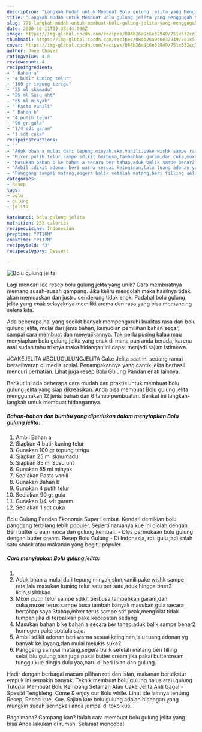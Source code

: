 ```yaml
---
description: "Langkah Mudah untuk Membuat Bolu gulung jelita yang Menggugah Selera"
title: "Langkah Mudah untuk Membuat Bolu gulung jelita yang Menggugah Selera"
slug: 775-langkah-mudah-untuk-membuat-bolu-gulung-jelita-yang-menggugah-selera
date: 2020-10-11T02:38:44.096Z
image: https://img-global.cpcdn.com/recipes/084b26a9c6e32949/751x532cq70/bolu-gulung-jelita-foto-resep-utama.jpg
thumbnail: https://img-global.cpcdn.com/recipes/084b26a9c6e32949/751x532cq70/bolu-gulung-jelita-foto-resep-utama.jpg
cover: https://img-global.cpcdn.com/recipes/084b26a9c6e32949/751x532cq70/bolu-gulung-jelita-foto-resep-utama.jpg
author: Jane Chavez
ratingvalue: 4.8
reviewcount: 4
recipeingredient:
- " Bahan a"
- "4 butir kuning telur"
- "100 gr tepung terigu"
- "25 ml skmmadu"
- "85 ml Susu uht"
- "65 ml minyak"
- " Pasta vanili"
- " Bahan b"
- "4 putih telur"
- "90 gr gula"
- "1/4 sdt garam"
- "1 sdt cuka"
recipeinstructions:
- ""
- "Aduk bhan a mulai dari tepung,minyak,skm,vanili,pake wishk sampe rata,lalu masukan kuning telur satu per satu,aduk hingga bner2 licin,sisihhkan"
- "Mixer putih telur sampe sdikit berbusa,tambahkan garam,dan cuka,muxer terus sampe busa tambah banyak masukan gula secara bertahap saya 3tahap,mixer terus sampe stif peak,mengkilat tidak tumpah jika di terbalikan.pake kecepatan sedang"
- "Masukan bahan b ke bahan a secara ber tahap,aduk balik sampe benar2 homogen pake spatula saja."
- "Ambil sdikit adonan beri warna sesuai keinginan,lalu tuang adonan yg banyak ke loyang,dan mulai melukis suka2"
- "Panggang sampai matang,segera balik setelah matang,beri filling selai,lalu gulung,bisa juga pakai butter cream,jika pakai buttercream tunggu kue dingin dulu yaa,baru di beri isian dan gulung."
categories:
- Resep
tags:
- bolu
- gulung
- jelita

katakunci: bolu gulung jelita 
nutrition: 252 calories
recipecuisine: Indonesian
preptime: "PT10M"
cooktime: "PT37M"
recipeyield: "3"
recipecategory: Dessert

---
```



![Bolu gulung jelita](https://img-global.cpcdn.com/recipes/084b26a9c6e32949/751x532cq70/bolu-gulung-jelita-foto-resep-utama.jpg)

Lagi mencari ide resep bolu gulung jelita yang unik? Cara membuatnya memang susah-susah gampang. Jika keliru mengolah maka hasilnya tidak akan memuaskan dan justru cenderung tidak enak. Padahal bolu gulung jelita yang enak selayaknya memiliki aroma dan rasa yang bisa memancing selera kita.

Ada beberapa hal yang sedikit banyak mempengaruhi kualitas rasa dari bolu gulung jelita, mulai dari jenis bahan, kemudian pemilihan bahan segar, sampai cara membuat dan menyajikannya. Tak perlu pusing kalau mau menyiapkan bolu gulung jelita yang enak di mana pun anda berada, karena asal sudah tahu triknya maka hidangan ini dapat menjadi sajian istimewa.

#CAKEJELITA #BOLUGULUNGJELITA Cake Jelita saat ini sedang ramai berseliweran di media sosial. Penampakannya yang cantik jelita berhasil mencuri perhatian. Lihat juga resep Bolu Gulung Pandan enak lainnya.


Berikut ini ada beberapa cara mudah dan praktis untuk membuat bolu gulung jelita yang siap dikreasikan. Anda bisa membuat Bolu gulung jelita menggunakan 12 jenis bahan dan 6 tahap pembuatan. Berikut ini langkah-langkah untuk membuat hidangannya.

<!--inarticleads1-->

##### Bahan-bahan dan bumbu yang diperlukan dalam menyiapkan Bolu gulung jelita:

1. Ambil  Bahan a
1. Siapkan 4 butir kuning telur
1. Gunakan 100 gr tepung terigu
1. Siapkan 25 ml skm/madu
1. Siapkan 85 ml Susu uht
1. Gunakan 65 ml minyak
1. Sediakan  Pasta vanili
1. Gunakan  Bahan b
1. Gunakan 4 putih telur
1. Sediakan 90 gr gula
1. Gunakan 1/4 sdt garam
1. Sediakan 1 sdt cuka


Bolu Gulung Pandan Ekonomis Super Lembut. Kendati demikian bolu panggang terbilang lebih populer. Seperti namanya kue ini diolah dengan Beri butter cream moca dan gulung kembali. - Oles permukaan bolu gulung dengan butter cream. Resep Bolu Gulung - Di Indonesia, roti gulu jadi salah satu snack atau makanan yang begitu populer. 

<!--inarticleads2-->

##### Cara menyiapkan Bolu gulung jelita:

1. 
1. Aduk bhan a mulai dari tepung,minyak,skm,vanili,pake wishk sampe rata,lalu masukan kuning telur satu per satu,aduk hingga bner2 licin,sisihhkan
1. Mixer putih telur sampe sdikit berbusa,tambahkan garam,dan cuka,muxer terus sampe busa tambah banyak masukan gula secara bertahap saya 3tahap,mixer terus sampe stif peak,mengkilat tidak tumpah jika di terbalikan.pake kecepatan sedang
1. Masukan bahan b ke bahan a secara ber tahap,aduk balik sampe benar2 homogen pake spatula saja.
1. Ambil sdikit adonan beri warna sesuai keinginan,lalu tuang adonan yg banyak ke loyang,dan mulai melukis suka2
1. Panggang sampai matang,segera balik setelah matang,beri filling selai,lalu gulung,bisa juga pakai butter cream,jika pakai buttercream tunggu kue dingin dulu yaa,baru di beri isian dan gulung.


Hadir dengan berbagai macam pilihan roti dan isian, makanan bertekstur empuk ini semakin banyak. Teknik membuat bolu gulung halus atau gulung Tutorial Membuat Bolu Kembang Setaman Atau Cake Jelita Anti Gagal - Spesial Tengkleng. Come &amp; enjoy our Bolu while. Lihat ide lainnya tentang Resep, Resep kue, Kue. Sajian kue bolu gulung adalah hidangan yang mungkin sudah seringkali anda jumpai di toko kue. 

Bagaimana? Gampang kan? Itulah cara membuat bolu gulung jelita yang bisa Anda lakukan di rumah. Selamat mencoba!
